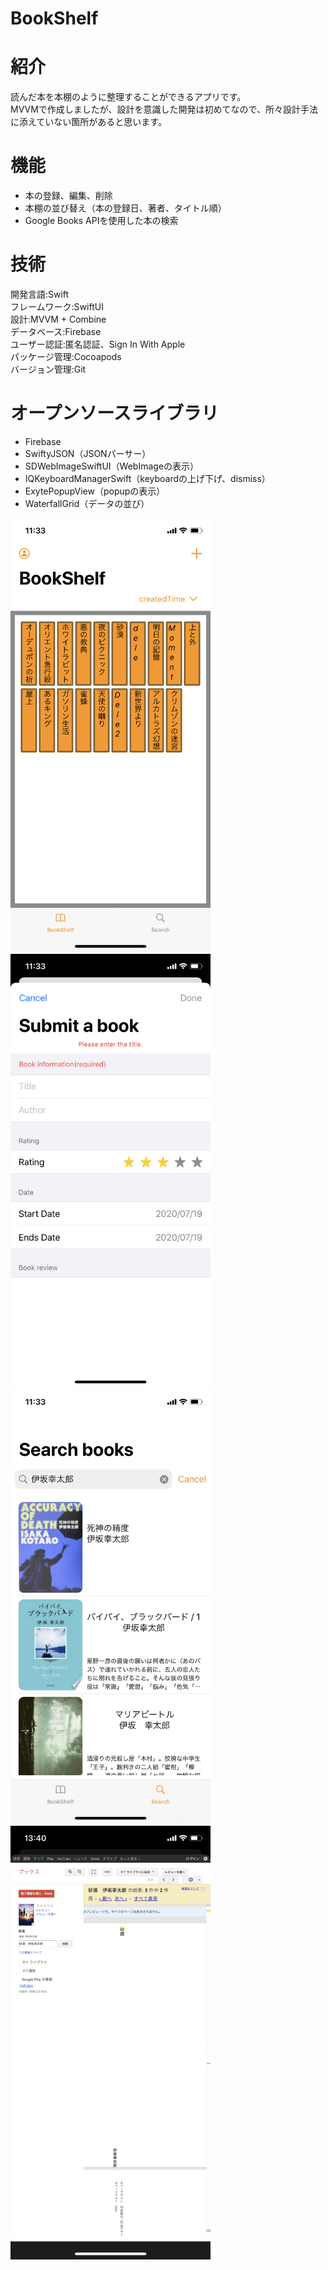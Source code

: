 # BookShelf

# 紹介
読んだ本を本棚のように整理することができるアプリです。  
MVVMで作成しましたが、設計を意識した開発は初めてなので、所々設計手法に添えていない箇所があると思います。

# 機能
- 本の登録、編集、削除  
- 本棚の並び替え（本の登録日、著者、タイトル順）  
- Google Books APIを使用した本の検索  

# 技術
開発言語:Swift  
フレームワーク:SwiftUI  
設計:MVVM + Combine  
データベース:Firebase  
ユーザー認証:匿名認証、Sign In With Apple  
パッケージ管理:Cocoapods  
バージョン管理:Git  

# オープンソースライブラリ
- Firebase  
- SwiftyJSON（JSONパーサー）  
- SDWebImageSwiftUI（WebImageの表示）  
- IQKeyboardManagerSwift（keyboardの上げ下げ、dismiss）  
- ExytePopupView（popupの表示）  
- WaterfallGrid（データの並び）  


<img src="IMG_1148.png" width=320px>
<img src="IMG_1149.png" width=320px>
<img src="IMG_1150.png" width=320px>
<img src="IMG_1151.png" width=320px>
